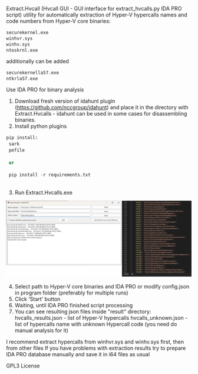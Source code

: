Extract.Hvcall (Hvcall GUI - GUI interface for extract_hvcalls.py IDA PRO script) utility for automatically extraction of Hyper-V hypercalls names and code numbers from Hyper-V core binaries:

	securekernel.exe
	winhvr.sys
	winhv.sys
	ntoskrnl.exe
	
additionally can be added
 
	securekernella57.exe
	ntkrla57.exe

Use IDA PRO for binary analysis

1. Download fresh version of idahunt plugin (https://github.com/nccgroup/idahunt) and place it in the directory with Extract.Hvcalls - idahunt can be used in some cases for disassembling binaries.
2. Install python plugins

```python
pip install:
 sark
 pefile
 
 or
 
 pip install -r requirements.txt
 
```

3. Run Extract.Hvcalls.exe

![](./images/image001.png)

4. Select path to Hyper-V core binaries and IDA PRO or modify config.json in program folder (preferably for multiple runs)
5. Click 'Start' button 
6. Waiting, until IDA PRO finished script processing
7. You can see resulting json files inside "result" directory:
	hvcalls_results.json - list of Hyper-V hypercalls
	hvcalls_unknown.json - list of hypercalls name with unknown Hypercall code (you need do manual analysis for it)
	
I recommend extract hypercalls from winhvr.sys and winhv.sys first, then from other files
If you have problems with extraction results try to prepare IDA PRO database manually and save it in i64 files as usual

GPL3 License